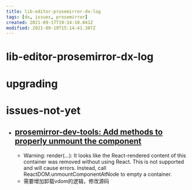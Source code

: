 ```yaml
---
title: lib-editor-prosemirror-dx-log
tags: [dx, issues, prosemirror]
created: 2021-09-17T19:14:10.041Z
modified: 2021-09-19T15:14:41.307Z
---
```


# lib-editor-prosemirror-dx-log

# upgrading

# issues-not-yet
- ## [prosemirror-dev-tools: Add methods to properly unmount the component](https://github.com/d4rkr00t/prosemirror-dev-tools/pull/107)
  - Warning: render(...): It looks like the React-rendered content of this container was removed without using React. This is not supported and will cause errors. Instead, call ReactDOM.unmountComponentAtNode to empty a container.
  - 需要增加卸载vdom的逻辑，修改源码
